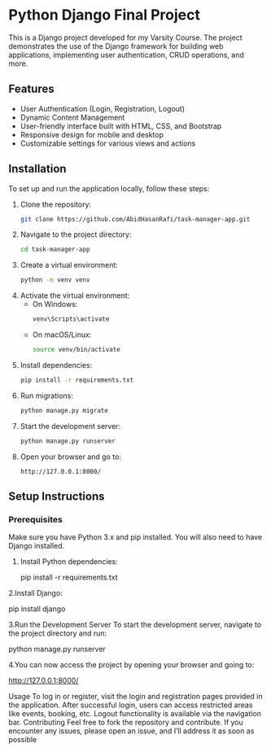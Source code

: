 # Python Django Final Project

This is a Django project developed for my Varsity Course. The project demonstrates the use of the Django framework for building web applications, implementing user authentication, CRUD operations, and more.

## Features

- User Authentication (Login, Registration, Logout)
- Dynamic Content Management
- User-friendly interface built with HTML, CSS, and Bootstrap
- Responsive design for mobile and desktop
- Customizable settings for various views and actions


## Installation

To set up and run the application locally, follow these steps:

1. Clone the repository:
   ```sh
   git clone https://github.com/AbidHasanRafi/task-manager-app.git
   ```
2. Navigate to the project directory:
   ```sh
   cd task-manager-app
   ```
3. Create a virtual environment:
   ```sh
   python -m venv venv
   ```
4. Activate the virtual environment:
   - On Windows:
     ```sh
     venv\Scripts\activate
     ```
   - On macOS/Linux:
     ```sh
     source venv/bin/activate
     ```
5. Install dependencies:
   ```sh
   pip install -r requirements.txt
   ```
6. Run migrations:
   ```sh
   python manage.py migrate
   ```
7. Start the development server:
   ```sh
   python manage.py runserver
   ```
8. Open your browser and go to:
   ```
   http://127.0.0.1:8000/
   ```


## Setup Instructions

### Prerequisites

Make sure you have Python 3.x and pip installed. You will also need to have Django installed.

1. Install Python dependencies:
 
   pip install -r requirements.txt

2.Install Django:

pip install django

3.Run the Development Server
To start the development server, navigate to the project directory and run:

python manage.py runserver

4.You can now access the project by opening your browser and going to:

http://127.0.0.1:8000/

Usage
To log in or register, visit the login and registration pages provided in the application.
After successful login, users can access restricted areas like events, booking, etc.
Logout functionality is available via the navigation bar.
Contributing
Feel free to fork the repository and contribute. If you encounter any issues, please open an issue, and I’ll address it as soon as possible
